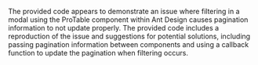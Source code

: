 The provided code appears to demonstrate an issue where filtering in a modal using the ProTable component within Ant Design causes pagination information to not update properly. The provided code includes a reproduction of the issue and suggestions for potential solutions, including passing pagination information between components and using a callback function to update the pagination when filtering occurs.
